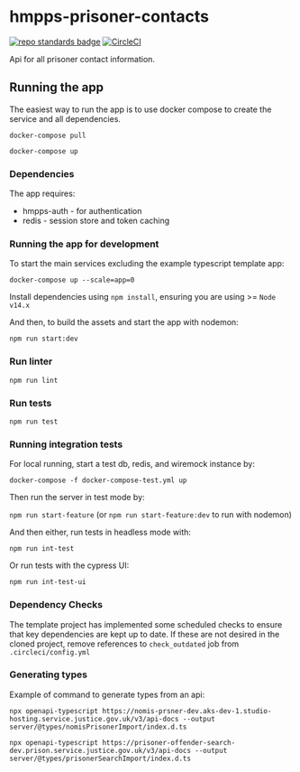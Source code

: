 # hmpps-prisoner-contacts
[![repo standards badge](https://img.shields.io/badge/dynamic/json?color=blue&style=flat&logo=github&label=MoJ%20Compliant&query=%24.result&url=https%3A%2F%2Foperations-engineering-reports.cloud-platform.service.justice.gov.uk%2Fapi%2Fv1%2Fcompliant_public_repositories%2Fhmpps-prisoner-contacts)](https://operations-engineering-reports.cloud-platform.service.justice.gov.uk/public-github-repositories.html#hmpps-prisoner-contacts "Link to report")
[![CircleCI](https://circleci.com/gh/ministryofjustice/hmpps-prisoner-contacts/tree/main.svg?style=svg)](https://circleci.com/gh/ministryofjustice/hmpps-prisoner-contacts)

Api for all prisoner contact information.

## Running the app
The easiest way to run the app is to use docker compose to create the service and all dependencies. 

`docker-compose pull`

`docker-compose up`

### Dependencies
The app requires: 
* hmpps-auth - for authentication
* redis - session store and token caching

### Running the app for development

To start the main services excluding the example typescript template app: 

`docker-compose up --scale=app=0`

Install dependencies using `npm install`, ensuring you are using >= `Node v14.x`

And then, to build the assets and start the app with nodemon:

`npm run start:dev`

### Run linter

`npm run lint`

### Run tests

`npm run test`

### Running integration tests

For local running, start a test db, redis, and wiremock instance by:

`docker-compose -f docker-compose-test.yml up`

Then run the server in test mode by:

`npm run start-feature` (or `npm run start-feature:dev` to run with nodemon)

And then either, run tests in headless mode with:

`npm run int-test`
 
Or run tests with the cypress UI:

`npm run int-test-ui`


### Dependency Checks

The template project has implemented some scheduled checks to ensure that key dependencies are kept up to date.
If these are not desired in the cloned project, remove references to `check_outdated` job from `.circleci/config.yml`

### Generating types

Example of command to generate types from an api:

`npx openapi-typescript https://nomis-prsner-dev.aks-dev-1.studio-hosting.service.justice.gov.uk/v3/api-docs --output server/@types/nomisPrisonerImport/index.d.ts`

`npx openapi-typescript https://prisoner-offender-search-dev.prison.service.justice.gov.uk/v3/api-docs --output server/@types/prisonerSearchImport/index.d.ts`
